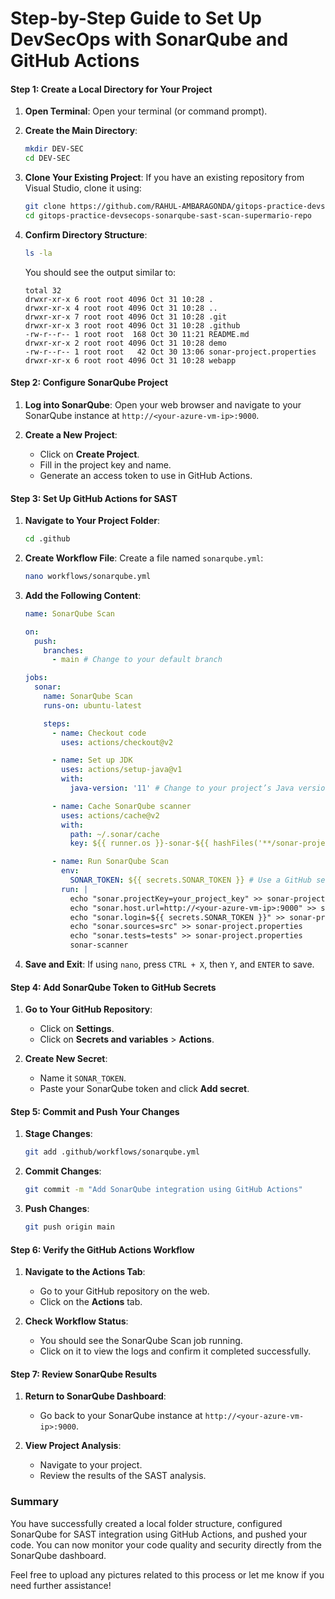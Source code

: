 # Step-by-Step Guide to Set Up DevSecOps with SonarQube and GitHub Actions

#### Step 1: Create a Local Directory for Your Project

1. **Open Terminal**: Open your terminal (or command prompt).

2. **Create the Main Directory**:
   ```bash
   mkdir DEV-SEC
   cd DEV-SEC
   ```

3. **Clone Your Existing Project**:
   If you have an existing repository from Visual Studio, clone it using:
   ```bash
   git clone https://github.com/RAHUL-AMBARAGONDA/gitops-practice-devsecops-sonarqube-sast-scan-supermario-repo.git
   cd gitops-practice-devsecops-sonarqube-sast-scan-supermario-repo
   ```

4. **Confirm Directory Structure**:
   ```bash
   ls -la
   ```
   You should see the output similar to:
   ```plaintext
   total 32
   drwxr-xr-x 6 root root 4096 Oct 31 10:28 .
   drwxr-xr-x 4 root root 4096 Oct 31 10:28 ..
   drwxr-xr-x 7 root root 4096 Oct 31 10:28 .git
   drwxr-xr-x 3 root root 4096 Oct 31 10:28 .github
   -rw-r--r-- 1 root root  168 Oct 30 11:21 README.md
   drwxr-xr-x 2 root root 4096 Oct 31 10:28 demo
   -rw-r--r-- 1 root root   42 Oct 30 13:06 sonar-project.properties
   drwxr-xr-x 6 root root 4096 Oct 31 10:28 webapp
   ```

#### Step 2: Configure SonarQube Project

1. **Log into SonarQube**:
   Open your web browser and navigate to your SonarQube instance at `http://<your-azure-vm-ip>:9000`.

2. **Create a New Project**:
   - Click on **Create Project**.
   - Fill in the project key and name.
   - Generate an access token to use in GitHub Actions.

#### Step 3: Set Up GitHub Actions for SAST

1. **Navigate to Your Project Folder**:
   ```bash
   cd .github
   ```

2. **Create Workflow File**:
   Create a file named `sonarqube.yml`:
   ```bash
   nano workflows/sonarqube.yml
   ```

3. **Add the Following Content**:
   ```yaml
   name: SonarQube Scan

   on:
     push:
       branches:
         - main # Change to your default branch

   jobs:
     sonar:
       name: SonarQube Scan
       runs-on: ubuntu-latest

       steps:
         - name: Checkout code
           uses: actions/checkout@v2

         - name: Set up JDK
           uses: actions/setup-java@v1
           with:
             java-version: '11' # Change to your project’s Java version

         - name: Cache SonarQube scanner
           uses: actions/cache@v2
           with:
             path: ~/.sonar/cache
             key: ${{ runner.os }}-sonar-${{ hashFiles('**/sonar-project.properties') }}

         - name: Run SonarQube Scan
           env:
             SONAR_TOKEN: ${{ secrets.SONAR_TOKEN }} # Use a GitHub secret for your token
           run: |
             echo "sonar.projectKey=your_project_key" >> sonar-project.properties
             echo "sonar.host.url=http://<your-azure-vm-ip>:9000" >> sonar-project.properties
             echo "sonar.login=${{ secrets.SONAR_TOKEN }}" >> sonar-project.properties
             echo "sonar.sources=src" >> sonar-project.properties
             echo "sonar.tests=tests" >> sonar-project.properties
             sonar-scanner
   ```

4. **Save and Exit**:
   If using `nano`, press `CTRL + X`, then `Y`, and `ENTER` to save.

#### Step 4: Add SonarQube Token to GitHub Secrets

1. **Go to Your GitHub Repository**:
   - Click on **Settings**.
   - Click on **Secrets and variables** > **Actions**.

2. **Create New Secret**:
   - Name it `SONAR_TOKEN`.
   - Paste your SonarQube token and click **Add secret**.

#### Step 5: Commit and Push Your Changes

1. **Stage Changes**:
   ```bash
   git add .github/workflows/sonarqube.yml
   ```

2. **Commit Changes**:
   ```bash
   git commit -m "Add SonarQube integration using GitHub Actions"
   ```

3. **Push Changes**:
   ```bash
   git push origin main
   ```

#### Step 6: Verify the GitHub Actions Workflow

1. **Navigate to the Actions Tab**:
   - Go to your GitHub repository on the web.
   - Click on the **Actions** tab.

2. **Check Workflow Status**:
   - You should see the SonarQube Scan job running.
   - Click on it to view the logs and confirm it completed successfully.

#### Step 7: Review SonarQube Results

1. **Return to SonarQube Dashboard**:
   - Go back to your SonarQube instance at `http://<your-azure-vm-ip>:9000`.

2. **View Project Analysis**:
   - Navigate to your project.
   - Review the results of the SAST analysis.

### Summary

You have successfully created a local folder structure, configured SonarQube for SAST integration using GitHub Actions, and pushed your code. You can now monitor your code quality and security directly from the SonarQube dashboard.

Feel free to upload any pictures related to this process or let me know if you need further assistance!
